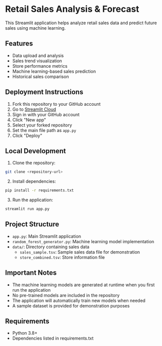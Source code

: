 # Retail Sales Analysis & Forecast

This Streamlit application helps analyze retail sales data and predict future sales using machine learning.

## Features

- Data upload and analysis
- Sales trend visualization
- Store performance metrics
- Machine learning-based sales prediction
- Historical sales comparison

## Deployment Instructions

1. Fork this repository to your GitHub account
2. Go to [Streamlit Cloud](https://streamlit.io/cloud)
3. Sign in with your GitHub account
4. Click "New app"
5. Select your forked repository
6. Set the main file path as `app.py`
7. Click "Deploy"

## Local Development

1. Clone the repository:
```bash
git clone <repository-url>
```

2. Install dependencies:
```bash
pip install -r requirements.txt
```

3. Run the application:
```bash
streamlit run app.py
```

## Project Structure

- `app.py`: Main Streamlit application
- `random_forest_generator.py`: Machine learning model implementation
- `data/`: Directory containing sales data
  - `sales_sample.tsv`: Sample sales data file for demonstration
  - `store_combined.tsv`: Store information file

## Important Notes

- The machine learning models are generated at runtime when you first run the application
- No pre-trained models are included in the repository
- The application will automatically train new models when needed
- A sample dataset is provided for demonstration purposes

## Requirements

- Python 3.8+
- Dependencies listed in requirements.txt 